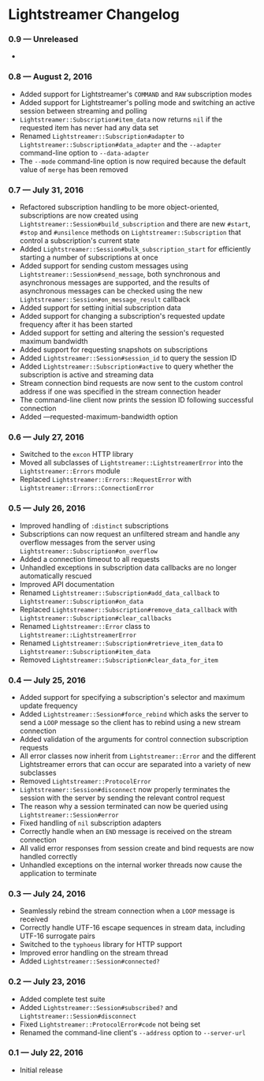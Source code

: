 # Lightstreamer Changelog

### 0.9 — Unreleased

- 

### 0.8 — August 2, 2016

- Added support for Lightstreamer's `COMMAND` and `RAW` subscription modes
- Added support for Lightstreamer's polling mode and switching an active session between streaming and polling
- `Lightstreamer::Subscription#item_data` now returns `nil` if the requested item has never had any data set
- Renamed `Lightstreamer::Subscription#adapter` to `Lightstreamer::Subscription#data_adapter` and the `--adapter`
  command-line option to `--data-adapter`
- The `--mode` command-line option is now required because the default value of `merge` has been removed

### 0.7 — July 31, 2016

- Refactored subscription handling to be more object-oriented, subscriptions are now created using
  `Lightstreamer::Session#build_subscription` and there are new `#start`, `#stop` and `#unsilence` methods on
  `Lightstreamer::Subscription` that control a subscription's current state
- Added `Lightstreamer::Session#bulk_subscription_start` for efficiently starting a number of subscriptions at once
- Added support for sending custom messages using `Lightstreamer::Session#send_message`, both synchronous and
  asynchronous messages are supported, and the results of asynchronous messages can be checked using the new
  `Lightstreamer::Session#on_message_result` callback
- Added support for setting initial subscription data
- Added support for changing a subscription's requested update frequency after it has been started
- Added support for setting and altering the session's requested maximum bandwidth
- Added support for requesting snapshots on subscriptions
- Added `Lightstreamer::Session#session_id` to query the session ID
- Added `Lightstreamer::Subscription#active` to query whether the subscription is active and streaming data
- Stream connection bind requests are now sent to the custom control address if one was specified in the stream
  connection header
- The command-line client now prints the session ID following successful connection
- Added —requested-maximum-bandwidth option

### 0.6 — July 27, 2016

- Switched to the `excon` HTTP library
- Moved all subclasses of `Lightstreamer::LightstreamerError` into the `Lightstreamer::Errors` module
- Replaced `Lightstreamer::Errors::RequestError` with `Lightstreamer::Errors::ConnectionError`

### 0.5 — July 26, 2016

- Improved handling of `:distinct` subscriptions
- Subscriptions can now request an unfiltered stream and handle any overflow messages from the server using
  `Lightstreamer::Subscription#on_overflow`
- Added a connection timeout to all requests
- Unhandled exceptions in subscription data callbacks are no longer automatically rescued
- Improved API documentation
- Renamed `Lightstreamer::Subscription#add_data_callback` to `Lightstreamer::Subscription#on_data`
- Replaced `Lightstreamer::Subscription#remove_data_callback` with `Lightstreamer::Subscription#clear_callbacks`
- Renamed `Lightstreamer::Error` class to `Lightstreamer::LightstreamerError`
- Renamed `Lightstreamer::Subscription#retrieve_item_data` to `Lightstreamer::Subscription#item_data`
- Removed `Lightstreamer::Subscription#clear_data_for_item`

### 0.4 — July 25, 2016

- Added support for specifying a subscription's selector and maximum update frequency
- Added `Lightstreamer::Session#force_rebind` which asks the server to send a `LOOP` message so the client has to rebind 
  using a new stream connection
- Added validation of the arguments for control connection subscription requests
- All error classes now inherit from `Lightstreamer::Error` and the different Lightstreamer errors that can occur are
  separated into a variety of new subclasses
- Removed `Lightstreamer::ProtocolError`
- `Lightstreamer::Session#disconnect` now properly terminates the session with the server by sending the relevant
  control request
- The reason why a session terminated can now be queried using `Lightstreamer::Session#error`
- Fixed handling of `nil` subscription adapters
- Correctly handle when an `END` message is received on the stream connection
- All valid error responses from session create and bind requests are now handled correctly
- Unhandled exceptions on the internal worker threads now cause the application to terminate

### 0.3 — July 24, 2016

- Seamlessly rebind the stream connection when a `LOOP` message is received
- Correctly handle UTF-16 escape sequences in stream data, including UTF-16 surrogate pairs
- Switched to the `typhoeus` library for HTTP support
- Improved error handling on the stream thread
- Added `Lightstreamer::Session#connected?`

### 0.2 — July 23, 2016

- Added complete test suite
- Added `Lightstreamer::Session#subscribed?` and `Lightstreamer::Session#disconnect`
- Fixed `Lightstreamer::ProtocolError#code` not being set
- Renamed the command-line client's `--address` option to `--server-url`

### 0.1 — July 22, 2016

- Initial release
